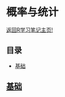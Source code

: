 # 概率与统计

[返回R学习笔记主页!](https://github.com/Happykelee/the-Study-of-R)

## 目录

* [基础](#基础)

## [基础](#目录)
